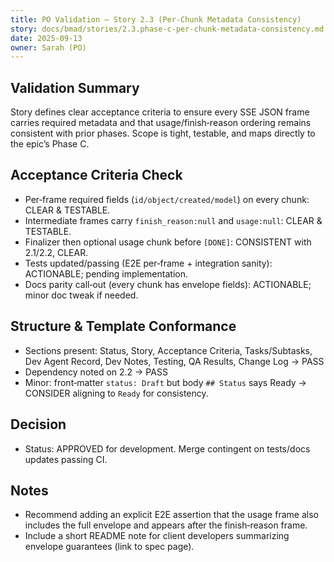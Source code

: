 ```yaml
---
title: PO Validation — Story 2.3 (Per‑Chunk Metadata Consistency)
story: docs/bmad/stories/2.3.phase-c-per-chunk-metadata-consistency.md
date: 2025-09-13
owner: Sarah (PO)
---
```


## Validation Summary

Story defines clear acceptance criteria to ensure every SSE JSON frame carries required metadata and that usage/finish‑reason ordering remains consistent with prior phases. Scope is tight, testable, and maps directly to the epic’s Phase C.

## Acceptance Criteria Check

- Per‑frame required fields (`id/object/created/model`) on every chunk: CLEAR & TESTABLE.
- Intermediate frames carry `finish_reason:null` and `usage:null`: CLEAR & TESTABLE.
- Finalizer then optional usage chunk before `[DONE]`: CONSISTENT with 2.1/2.2, CLEAR.
- Tests updated/passing (E2E per‑frame + integration sanity): ACTIONABLE; pending implementation.
- Docs parity call‑out (every chunk has envelope fields): ACTIONABLE; minor doc tweak if needed.

## Structure & Template Conformance

- Sections present: Status, Story, Acceptance Criteria, Tasks/Subtasks, Dev Agent Record, Dev Notes, Testing, QA Results, Change Log → PASS
- Dependency noted on 2.2 → PASS
- Minor: front‑matter `status: Draft` but body `## Status` says Ready → CONSIDER aligning to `Ready` for consistency.

## Decision

- Status: APPROVED for development. Merge contingent on tests/docs updates passing CI.

## Notes

- Recommend adding an explicit E2E assertion that the usage frame also includes the full envelope and appears after the finish‑reason frame.
- Include a short README note for client developers summarizing envelope guarantees (link to spec page).
